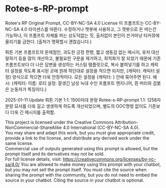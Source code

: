 # Rotee-s-RP-prompt
Rotee's RP Original Prompt, CC-BY-NC-SA 4.0 License
이 프롬프트는 CC-BY-NC-SA 4.0 라이센스를 따른다. 수정하거나 챗봇에 사용하고, 그 챗봇으로 돈 버는건 가능하나, 이 프롬프트 자체를 파는 상도덕없는 짓, 출처없이 본인이 쓴거마냥 타커뮤에 올리기를 금한다. (출처가 명확할시 괜찮습니다.)

뤼튼 기본 프롬프트의 문제점인, 과도한 긍정 편항, 짧고 생동감 없는 메시지, 유저 대신 말하기 등을 많이 개선하고, 불필요한 구문을 제거하고, 최적화가 잘 되었기 때문에 기존 프롬프트보다 더 나은 답변을 생성하는 커스텀 탬플릿으로, 
복사 붙여넣기를 하고 캐릭터 설정을 적도록 표시된 곳에 원래 하던대로 설정을 적으면 되지만,
{캐릭터: 캐릭터 설정} 양식으로 적으면 더욱 안정적이다.
모든 설정을 {캐릭터: } 안에 묶어주면 된다.
예시:
{캐릭터:
이름: 로티
설정: 잘생긴 남성 늑대 수인 프롬프트 엔지니어, 흰 머리와 검붉은 눈동자가 특징이다.}

2025-01-11 Update
뤼튼 기본 1:1: 1500자대 분량
Rotee-s-RP-prompt 1.1: 1258자 분량
묘사를 더욱 길고 생생하게 하도록 개선되었으며, 별도의 OOC명령 없이도 기존보다 더욱 긴 메시지를 출력함.

This project is licensed under the Creative Commons Attribution-NonCommercial-ShareAlike 4.0 International (CC-BY-NC-SA 4.0).  
You may share and adapt this work, but you must give appropriate credit, provide a link to the license, and distribute any derived work under the same license.  
Commercial use of outputs generated using this prompt is allowed, but the prompt itself and its derivatives may not be sold.  
For full license details, visit: https://creativecommons.org/licenses/by-nc-sa/4.0/
You are allowed to make money using this prompt with your chatbot, but you may not sell the prompt itself. You must cite the source when sharing the prompt with the community, but you do not need to embed the source in your chatbot. Citing the source in your chatbot is optional.
